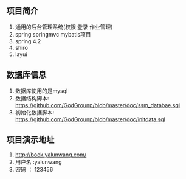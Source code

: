## 项目简介
1. 通用的后台管理系统(权限 登录 作业管理)
1. spring springmvc mybatis项目
2. spring 4.2 
3. shiro 
4. layui
## 数据库信息
1. 数据库使用的是mysql
2. 数据结构脚本: https://github.com/GodGrounp/blob/master/doc/ssm_databae.sql
3. 初始化数据脚本: https://github.com/GodGrounp/blob/master/doc/initdata.sql
## 项目演示地址
1. http://book.yalunwang.com/
2. 用户名 :yalunwang
3. 密码 ： 123456


